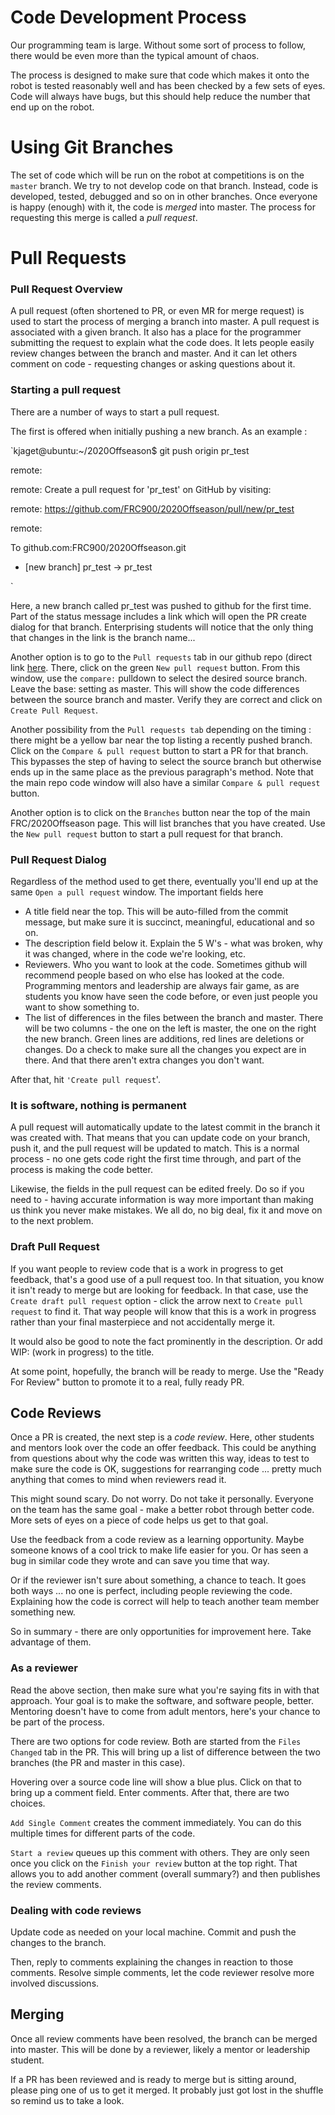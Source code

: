 #  Code Development Process # 

Our programming team is large. Without some sort of process to follow, there would be even more than the typical amount of chaos.

The process is designed to make sure that code which makes it onto the robot is tested reasonably well and has been checked by a few sets of eyes.  Code will always have bugs, but this should help reduce the number that end up on the robot.

#  Using Git Branches # 

The set of code which will be run on the robot at competitions is on the `master` branch.  We try to not develop code on that branch.  Instead, code is developed, tested, debugged and so on in other branches.  Once everyone is happy (enough) with it, the code is *merged* into master.  The process for requesting this merge is called a *pull request*.

#  Pull Requests ## 

###  Pull Request Overview ### 

A pull request (often shortened to PR, or even MR for merge request) is used to start the process of merging a branch into master.  A pull request is associated with a given branch.  It also has a place for the programmer submitting the request to explain what the code does.  It lets people easily review changes between the branch and master.  And it can let others comment on code - requesting changes or asking questions about it.

###  Starting a pull request ### 

There are a number of ways to start a pull request.

The first is offered when initially pushing a new branch. As an example :

`kjaget@ubuntu:~/2020Offseason$ git push origin pr_test 

remote: 

remote: Create a pull request for 'pr_test' on GitHub by visiting:

remote:      https://github.com/FRC900/2020Offseason/pull/new/pr_test

remote: 

To github.com:FRC900/2020Offseason.git

 - [new branch]        pr_test -> pr_test

`

Here, a new branch called pr_test was pushed to github for the first time.  Part of the status message includes a link which will open the PR create dialog for that branch. Enterprising students will notice that the only thing that changes in the link is the branch name...

Another option is to go to the `Pull requests` tab in our github repo (direct link [here](https://github.com/FRC900/2020Offseason/pulls).  There, click on the green `New pull request` button.  From this window, use the `compare:` pulldown to select the desired source branch. Leave the base: setting as master.  This will show the code differences between the source branch and master. Verify they are correct and click on `Create Pull Request`.

Another possibility from the `Pull requests tab` depending on the timing : there might be a yellow bar near the top listing a recently pushed branch. Click on the `Compare & pull request` button to start a PR for that branch.  This bypasses the step of having to select the source branch but otherwise ends up in the same place as the previous paragraph's method.  Note that the main repo code window will also have a similar `Compare & pull request` button.

Another option is to click on the `Branches` button near the top of the main FRC/2020Offseason page. This will list branches that you have created. Use the `New pull request` button to start a pull request for that branch.

###  Pull Request Dialog ### 

Regardless of the method used to get there, eventually you'll end up at the same `Open a pull request` window.  The important fields here 

  - A title field near the top.  This will be auto-filled from the commit message, but make sure it is succinct, meaningful, educational and so on.
  - The description field below it.  Explain the 5 W's - what was broken, why it was changed, where in the code we're looking, etc.  
  - Reviewers. Who you want to look at the code. Sometimes github will recommend people based on who else has looked at  the code. Programming mentors and leadership are always fair game, as are students you know have seen the code before, or even just people you want to show something to.
  - The list of differences in the files between the branch and master. There will be two columns - the one on the left is master, the one on the right the new branch.  Green lines are additions, red lines are deletions or changes.  Do a check to make sure all the changes you expect are in there. And that there aren't extra changes you don't want.  

After that, hit `'Create pull request`'.

###  It is software, nothing is permanent ### 

A pull request will automatically update to the latest commit in the branch it was created with. That means that you can update code on your branch, push it, and the pull request will be updated to match. This is a normal process - no one gets code right the first time through, and part of the process is making the code better.

Likewise, the fields in the pull request can be edited freely.  Do so if you need to - having accurate information is way more important than making us think you never make mistakes. We all do, no big deal, fix it and move on to the next problem.

###  Draft Pull Request ### 

If you want people to review code that is a work in progress to get feedback, that's a good use of a pull request too. In that situation, you know it isn't ready to merge but are looking for feedback.  In that case, use the `Create draft pull request` option - click the arrow next to `Create pull request` to find it.  That way people will know that this is a work in progress rather than your final masterpiece and not accidentally merge it.

It would also be good to note the fact prominently in the description. Or add WIP: (work in progress) to the title.

At some point, hopefully, the branch will be ready to merge. Use the "Ready For Review" button to promote it to a real, fully ready PR.

##  Code Reviews ## 

Once a PR is created, the next step is a *code review*.  Here, other students and mentors look over the code an offer feedback.  This could be anything from questions about why the code was written this way, ideas to test to make sure the code is OK, suggestions for rearranging code ... pretty much anything that comes to mind when reviewers read it.

This might sound scary. Do not worry.  Do not take it personally. Everyone on the team has the same goal - make a better robot through better code.  More sets of eyes on a piece of code helps us get to that goal.

Use the feedback from a code review as a learning opportunity. Maybe someone knows of a cool trick to make life easier for you. Or has seen a bug in similar code they wrote and can save you time that way.

Or if the reviewer isn't sure about something, a chance to teach. It goes both ways ... no one is perfect, including people reviewing the code.  Explaining how the code is correct will help to teach another team member something new.

So in summary - there are only opportunities for improvement here.  Take advantage of them.

###  As a reviewer ### 

Read the above section, then make sure what you're saying fits in with that approach.  Your goal is to make the software, and software people, better. Mentoring doesn't have to come from adult mentors, here's your chance to be part of the process.

There are two options for code review.  Both are started from the `Files Changed` tab in the PR.  This will bring up a list of difference between the two branches (the PR and master in this case).

Hovering over a source code line will show a blue plus. Click on that to bring up a comment field.  Enter comments. After that, there are two choices.

`Add Single Comment` creates the comment immediately.  You can do this multiple times for different parts of the code.

`Start a review` queues up this comment with others.  They are only seen once you click on the `Finish your review` button at the top right.  That allows you to add another comment (overall summary?) and then publishes the review comments.


###  Dealing with code reviews ### 

Update code as needed on your local machine. Commit and push the changes to the branch.  

Then, reply to comments explaining the changes in reaction to those comments.  Resolve simple comments, let the code reviewer resolve more involved discussions.

##  Merging ## 

Once all review comments have been resolved, the branch can be merged into master. This will be done by a reviewer, likely a mentor or leadership student.  

If a PR has been reviewed and is ready to merge but is sitting around, please ping one of us to get it merged.  It probably just got lost in the shuffle so remind us to take a look.
